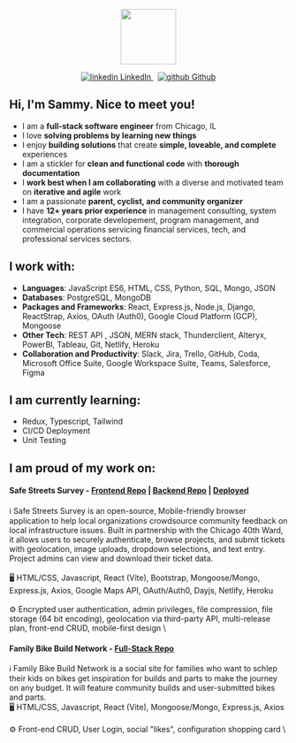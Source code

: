 <div id="header" align="center">
  <img src="https://media.giphy.com/media/v1.Y2lkPTc5MGI3NjExMDQ1eXhra3VnNWZidm00bjExNnRwbjYxcGx2NXI0M2xxd3NieHoxZCZlcD12MV9pbnRlcm5hbF9naWZfYnlfaWQmY3Q9Zw/MeJgB3yMMwIaHmKD4z/giphy.gif" width="100"/>
  <p>
  <a href="https://www.linkedin.com/in/sammy-marks" rel="nofollow noreferrer">
    <img src="https://i.stack.imgur.com/gVE0j.png" alt="linkedin"> LinkedIn
  </a> &nbsp; 
  <a href="https://github.com/sammymarks" rel="nofollow noreferrer">
    <img src="https://i.stack.imgur.com/tskMh.png" alt="github"> Github
  </a>
</p>
</div>


## Hi, I'm Sammy. Nice to meet you! 
- I am a **full-stack software engineer** from Chicago, IL
- I love **solving problems by learning new things** 
- I enjoy **building solutions** that create **simple, loveable, and complete** experiences
- I am a stickler for **clean and functional code** with **thorough documentation**
- I **work best when I am collaborating** with a diverse and motivated team on **iterative and agile** work 
- I am a passionate **parent, cyclist, and community organizer**
- I have **12+ years prior experience** in management consulting, system integration, corporate developement, program management, and commercial operations servicing financial services, tech, and professional services sectors.

## I work with:

- **Languages**: JavaScript ES6, HTML, CSS, Python, SQL, Mongo, JSON
- **Databases**: PostgreSQL, MongoDB
- **Packages and Frameworks**: React, Express.js, Node.js, Django, ReactStrap, Axios, OAuth (Auth0), Google Cloud Platform (GCP), Mongoose
- **Other Tech**: REST API , JSON, MERN stack, Thunderclient, Alteryx, PowerBI, Tableau, Git, Netlify, Heroku
- **Collaboration and Productivity**: Slack, Jira, Trello, GitHub, Coda, Microsoft Office Suite, Google Workspace Suite, Teams, Salesforce, Figma

## I am currently learning:
- Redux, Typescript, Tailwind
- CI/CD Deployment
- Unit Testing

## I am proud of my work on:
#### Safe Streets Survey - [Frontend Repo](https://github.com/sammymarks/SafeStreetsSurvey-Frontend) | [Backend Repo](https://github.com/sammymarks/SafeStreetsSurvey-Backend) | [Deployed](https://safe-streets-survey.netlify.app/)
ℹ️ Safe Streets Survey is an open-source, Mobile-friendly browser application to help local organizations crowdsource community feedback on local infrastructure issues. Built in partnership with the Chicago 40th Ward, it allows users to securely authenticate, browse projects, and submit tickets with geolocation, image uploads, dropdown selections, and text entry. Project admins can view and download their ticket data. \
\
🖥️ HTML/CSS, Javascript, React (Vite), Bootstrap, Mongoose/Mongo, Express.js, Axios, Google Maps API, OAuth/Auth0, Dayjs, Netlify, Heroku\
\
⚙️ Encrypted user authentication, admin privileges, file compression, file storage (64 bit encoding), geolocation via third-party API, multi-release plan, front-end CRUD, mobile-first design \
#### Family Bike Build Network - [Full-Stack Repo](https://github.com/sammymarks/Family-Bike-Build-Network)
ℹ️ Family Bike Build Network is a social site for families who want to schlep their kids on bikes get inspiration for builds and parts to make the journey on any budget. It will feature community builds and user-submitted bikes and parts.
\
🖥️ HTML/CSS, Javascript, React (Vite), Mongoose/Mongo, Express.js, Axios \
\
⚙️ Front-end CRUD, User Login, social "likes", configuration shopping card \

